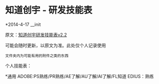 # 知道创宇 - 研发技能表

*2014-4-17 __init

原文：[知道创宇研发技能表v2.2](http://blog.knownsec.com/Knownsec_RD_Checklist/v2.2.html )

可能会随时更新，以原文为准。此处仅个人记录使用
```
文件夹内为可能有用的附件之类的东西
```

个人技能表：

*通用
    ADOBE:PS熟练/PR熟练/AE了解/AU了解/AI了解/FL知道
    EDIUS：熟练



